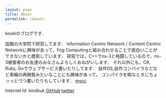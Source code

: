 ```yaml
---
layout: page
title: About
permalink: /about/
---
```


koukiのブログです．

函館の大学院で研究してます．
Information Centric Network / Content Centric Networkに興味があって，Fog Computingと組み合わせることで面白いことができないかと模索しています．
研究では，C++でns-3と格闘しているので，ns-3被害者のお友達のみなさんよろしくおねがいします．
それ以外にも，C#, Ruby, Goでウェブサービス書いたりしてます．
自作OS,自作コンパイラなどなど車輪の再開発みたいなことにも興味があって，
コンパイラを暇なときにちょっっとづつ書いたりもしています．
[mycc](https://github.com/kmdkuk/mycc)

Internet Id: kmdkuk
[GitHub](https://github.com/kmdkuk)
[twitter](https://twitter.com/kmdkuk)
